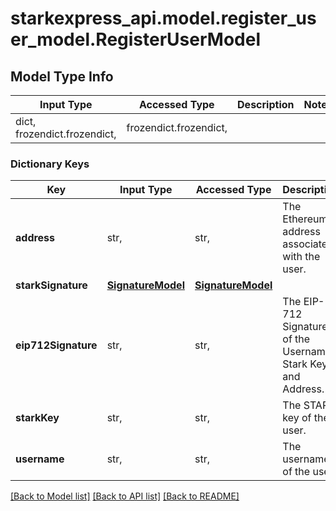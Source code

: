 # starkexpress_api.model.register_user_model.RegisterUserModel

## Model Type Info
Input Type | Accessed Type | Description | Notes
------------ | ------------- | ------------- | -------------
dict, frozendict.frozendict,  | frozendict.frozendict,  |  | 

### Dictionary Keys
Key | Input Type | Accessed Type | Description | Notes
------------ | ------------- | ------------- | ------------- | -------------
**address** | str,  | str,  | The Ethereum address associated with the user. | 
**starkSignature** | [**SignatureModel**](SignatureModel.md) | [**SignatureModel**](SignatureModel.md) |  | 
**eip712Signature** | str,  | str,  | The EIP-712 Signature of the Username, Stark Key and Address. | 
**starkKey** | str,  | str,  | The STARK key of the user. | 
**username** | str,  | str,  | The username of the user. | 

[[Back to Model list]](../../README.md#documentation-for-models) [[Back to API list]](../../README.md#documentation-for-api-endpoints) [[Back to README]](../../README.md)


